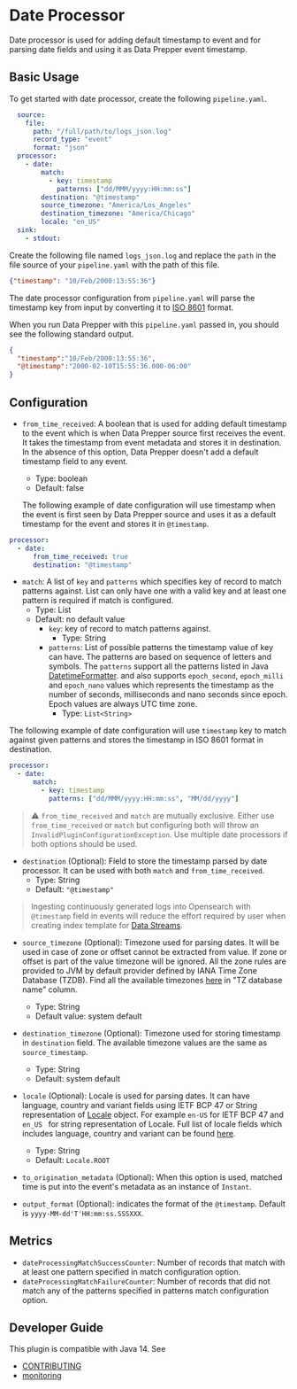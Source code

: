 # Date Processor

Date processor is used for adding default timestamp to event and for parsing date fields and using it as Data Prepper event timestamp.

## Basic Usage
To get started with date processor, create the following `pipeline.yaml`.

```yaml
  source:
    file:
      path: "/full/path/to/logs_json.log"
      record_type: "event"
      format: "json"
  processor:          
    - date:
        match:
          - key: timestamp
            patterns: ["dd/MMM/yyyy:HH:mm:ss"] 
        destination: "@timestamp"
        source_timezone: "America/Los_Angeles"
        destination_timezone: "America/Chicago"
        locale: "en_US"
  sink:
    - stdout:
```
Create the following file named `logs_json.log` and replace the `path` in the file source of your `pipeline.yaml` with the path of this file.

```json
{"timestamp": "10/Feb/2000:13:55:36"}
```

The date processor configuration from `pipeline.yaml` will parse the timestamp key from input by converting it to [ISO 8601](https://en.wikipedia.org/wiki/ISO_8601) format.

When you run Data Prepper with this `pipeline.yaml` passed in, you should see the following standard output.
```json
{
  "timestamp":"10/Feb/2000:13:55:36",
  "@timestamp":"2000-02-10T15:55:36.000-06:00"
}
```

## Configuration

* `from_time_received`: A boolean that is used for adding default timestamp to the event which is when Data Prepper source first receives 
  the event. It takes the timestamp from event metadata and stores it in destination. In the absence of this option, Data Prepper doesn't 
  add a default timestamp field to any event.
  
  * Type: boolean
  * Default: false

  The following example of date configuration will use timestamp when the event is first seen by Data Prepper source and uses it as a 
  default timestamp for the event and stores it in `@timestamp`.
```yaml
processor:
  - date:
      from_time_received: true
      destination: "@timestamp"
```

* `match`: A list of `key` and `patterns` which specifies key of record to match patterns against. List can only have one with a 
valid key and at least one pattern is required if match is configured.
  * Type: List
  * Default: no default value
    * `key`: key of record to match patterns against.
      * Type: String
    * `patterns`: List of possible patterns the timestamp value of key can have. The patterns are based on sequence of letters and symbols. 
      The `patterns` support all the patterns listed in Java 
      [DatetimeFormatter](https://docs.oracle.com/javase/8/docs/api/java/time/format/DateTimeFormatter.html).
      and also supports `epoch_second`, `epoch_milli` and `epoch_nano` values which represents the timestamp as the number of seconds, milliseconds and nano seconds since epoch. Epoch values are always UTC time zone.
      * Type: `List<String>`

The following example of date configuration will use `timestamp` key to match against given patterns and stores the timestamp in ISO 8601
format in destination. 
```yaml
processor:
  - date:
      match:
        - key: timestamp
          patterns: ["dd/MMM/yyyy:HH:mm:ss", "MM/dd/yyyy"]
```
> :warning: `from_time_received` and `match` are mutually exclusive. Either use `from_time_received` or `match` but configuring both will
> throw an `InvalidPluginConfigurationException`. Use multiple date processors if both options should be used.
* `destination` (Optional): Field to store the timestamp parsed by date processor. It can be used with both `match` and `from_time_received`.
  * Type: String
  * Default: `"@timestamp"`
  
> Ingesting continuously generated logs into Opensearch with `@timestamp` field in events will reduce the effort required by user when 
> creating index template for [Data Streams](https://opensearch.org/docs/latest/opensearch/data-streams/#step-1-create-an-index-template). 
* `source_timezone` (Optional): Timezone used for parsing dates. It will be used in case of zone or offset cannot be extracted from value. 
  If zone or offset is part of the value timezone will be ignored. 
  All the zone rules are provided to JVM by default provider defined by
  IANA Time Zone Database (TZDB). Find all the available timezones [here](https://en.wikipedia.org/wiki/List_of_tz_database_time_zones#List) 
  in "TZ database name" column.
  * Type: String
  * Default value: system default

* `destination_timezone` (Optional): Timezone used for storing timestamp in `destination` field. The available timezone values are the same as `source_timestamp`.
  * Type: String
  * Default: system default

* `locale` (Optional): Locale is used for parsing dates. It can have language, country and variant fields using IETF BCP 47 or String 
  representation of [Locale](https://docs.oracle.com/javase/8/docs/api/java/util/Locale.html) object. For example `en-US` for IETF BCP 47 and 
  `en_US ` for string representation of Locale.
  Full list of locale fields which includes language, country and variant can be found [here](https://www.iana.org/assignments/language-subtag-registry/language-subtag-registry).
    * Type: String
    * Default: `Locale.ROOT`

* `to_origination_metadata` (Optional): When this option is used, matched time is put into the event's metadata as an instance of `Instant`.

* `output_format` (Optional): indicates the format of the `@timestamp`. Default is `yyyy-MM-dd'T'HH:mm:ss.SSSXXX`.

## Metrics

* `dateProcessingMatchSuccessCounter`: Number of records that match with at least one pattern specified in match configuration option.
* `dateProcessingMatchFailureCounter`: Number of records that did not match any of the patterns specified in patterns match configuration option.

## Developer Guide
This plugin is compatible with Java 14. See
* [CONTRIBUTING](https://github.com/opensearch-project/data-prepper/blob/main/CONTRIBUTING.md)
* [monitoring](https://github.com/opensearch-project/data-prepper/blob/main/docs/monitoring.md)
